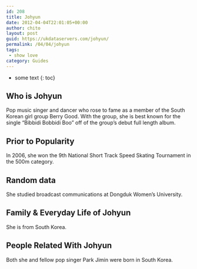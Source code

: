 ```yaml
---
id: 208
title: Johyun
date: 2012-04-04T22:01:05+00:00
author: chito
layout: post
guid: https://ukdataservers.com/johyun/
permalink: /04/04/johyun
tags:
 - show love
category: Guides
---
```


* some text
{: toc}


## Who is  Johyun
                  
                  
                  
Pop music singer and dancer who rose to fame as a member of the South Korean girl group Berry Good. With the group, she is best known for the single &#8220;Bibbidi Bobbidi Boo&#8221; off of the group&#8217;s debut full length album.
                  
                
                
                
## Prior to Popularity 
                  
                  
                  
In 2006, she won the 9th National Short Track Speed Skating Tournament in the 500m category.
                  
                
                
                
## Random data 
                  
                  
                  
She studied broadcast communications at Dongduk Women&#8217;s University.
                  
                
                
                
## Family & Everyday Life of Johyun
                  
                  
                  
She is from South Korea.
                  
                
                
                
## People Related With  Johyun
                  
                  
                  
Both she and fellow pop singer Park Jimin were born in South Korea. 
                  
                
              
            
          
          
          
    
    
  
